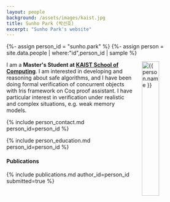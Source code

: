 ```yaml
---
layout: people
background: /assets/images/kaist.jpg
title: Sunho Park (박선호)
excerpt: "Sunho Park's website"
---
```


{%- assign person_id = "sunho.park" %}
{%- assign person = site.data.people | where:"id",person_id | sample %}

<img align="right" style="width: 30%; padding-left: 3%;" src="{{ site.baseurl }}/assets/images/people/sunho.park.jpg" alt="{{ person.name }}">

I am a **Master's Student at [KAIST School of Computing](https://cs.kaist.ac.kr)**.
I am interested in developing and reasoning about safe algorithms, and I have been doing formal verification of concurrent objects with Iris framework on Coq proof assistant.
I have particular interest in verification under realistic and complex situations, e.g. weak memory models.

{% include person_contact.md person_id=person_id %}

{% include person_education.md person_id=person_id %}

#### Publications

{% include publications.md author_id=person_id submitted=true %}

